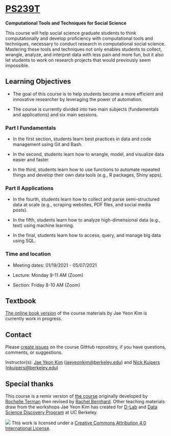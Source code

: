 # [PS239T](https://polisci.berkeley.edu/course/introduction-computational-tools-and-techniques-7)
**Computational Tools and Techniques for Social Science**

This course will help social science graduate students to think computationally and develop proficiency with computational tools and techniques, necessary to conduct research in computational social science. Mastering these tools and techniques not only enables students to collect, wrangle, analyze, and interpret data with less pain and more fun, but it also let students to work on research projects that would previously seem impossible.

## Learning Objectives

- The goal of this course is to help students become a more efficient and innovative researcher by leveraging the power of automation.

- The course is currently divided into two main subjects (fundamentals and applications) and six main sessions. 

### Part I Fundamentals

- In the first section, students learn best practices in data and code management using Git and Bash. 

- In the second, students learn how to wrangle, model, and visualize data easier and faster. 

- In the third, students learn how to use functions to automate repeated things and develop their own data tools (e.g., R packages, Shiny apps). 

### Part II Applications

- In the fourth, students learn how to collect and parse semi-structured data at scale (e.g., scraping websites, PDF files, and social media posts). 

- In the fifth, students learn how to analyze high-dimensional data (e.g., text) using machine learning. 

- In the final, students learn how to access, query, and manage big data using SQL. 

### Time and location 

- Meeting dates: 01/19/2021 - 05/07/2021 

- Lecture: Monday 9-11 AM (Zoom)

- Section: Friday 8-10 AM (Zoom)

## Textbook 

[The online book version](https://jaeyk.github.io/PS239T/) of the course materials by Jae Yeon Kim is currently work in progress. 

## Contact

Please [create issues](https://github.com/PS239T/spring_2021/issues) on the course GitHub repository, if you have questions, comments, or suggestions.

Instructor(s): [Jae Yeon Kim](https://jaeyk.github.io/) (jaeyeonkim@berkeley.edu) and [Nick Kuipers](https://nicholaskuipers.com/) (nkuipers@berkeley.edu)

## Special thanks 

This course is a remix version of [the course](https://github.com/rochelleterman/PS239T) originally developed by [Rochelle Terman](http://rochelleterman.com/) then revised by [Rachel Bernhard](http://rachelbernhard.com/). Other teaching materials draw from the workshops Jae Yeon Kim has created for [D-Lab](https://dlab.berkeley.edu/) and [Data Science Discovery Program](https://data.berkeley.edu/research/discovery-program-home) at UC Berkeley.

![](https://i.creativecommons.org/l/by/4.0/88x31.png) This work is licensed under a [Creative Commons Attribution 4.0 International License](https://creativecommons.org/licenses/by/4.0/).
